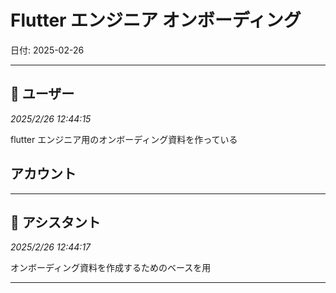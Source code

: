 # Flutter エンジニア オンボーディング

日付: 2025-02-26

---

## 👤 ユーザー
*2025/2/26 12:44:15*

flutter エンジニア用のオンボーディング資料を作っている

## アカウント

---

## 🤖 アシスタント
*2025/2/26 12:44:17*

オンボーディング資料を作成するためのベースを用

---
